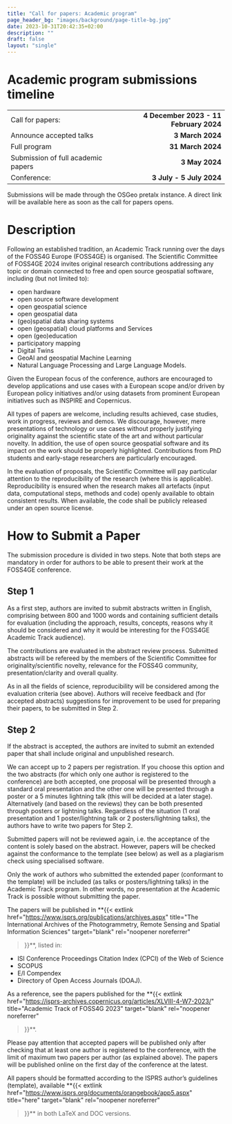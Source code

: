 ```yaml
---
title: "Call for papers: Academic program"
page_header_bg: "images/background/page-title-bg.jpg"
date: 2023-10-31T20:42:35+02:00
description: ""
draft: false
layout: "single"
---
```


# Academic program submissions timeline
|   |   |
|:--|-------:|
| Call for papers: | **4 December 2023 - 11 February 2024** |
| Announce accepted talks | **3 March 2024** |
| Full program | **31 March 2024** |
| Submission of full academic papers | **3 May 2024** |
| Conference: | **3 July - 5 July 2024** |

Submissions will be made through the OSGeo pretalx instance. A direct
link will be available here as soon as the call for papers opens.

# Description
Following an established tradition, an Academic Track running over the days of
the FOSS4G Europe (FOSS4GE) is organised. The Scientific Committee of
FOSS4GE 2024 invites original research contributions addressing any topic or
domain connected to free and open source geospatial software, including (but not
limited to):
- open hardware
- open source software development
- open geospatial science
- open geospatial data
- (geo)spatial data sharing systems
- open (geospatial) cloud platforms and Services
- open (geo)education
- participatory mapping
- Digital Twins
- GeoAI and geospatial Machine Learning
- Natural Language Processing and Large Language Models.

Given the European focus of the conference, authors are encouraged to develop
applications and use cases with a European scope and/or driven by European
policy initiatives and/or using datasets from prominent European initiatives
such as INSPIRE and Copernicus.

All types of papers are welcome, including results achieved, case studies,
work in progress, reviews and demos. We discourage, however, mere presentations
of technology or use cases without properly justifying originality against the
scientific state of the art and without particular novelty. In addition, the
use of open source geospatial software and its impact on the work should be
properly highlighted. Contributions from PhD students and early-stage researchers
are particularly encouraged.

In the evaluation of proposals, the Scientific Committee will pay particular
attention to the reproducibility of the research (where this is applicable).
Reproducibility is ensured when the research makes all artefacts (input data,
computational steps, methods and code) openly available to obtain consistent
results. When available, the code shall be publicly released under an open
source license.

# How to Submit a Paper
The submission procedure is divided in two steps. Note that both steps are
mandatory in order for authors to be able to present their work at the
FOSS4GE conference.

## Step 1
As a first step, authors are invited to submit abstracts written in English,
comprising between 800 and 1000 words and containing sufficient details for
evaluation (including the approach, results, concepts, reasons why it should be
considered and why it would be interesting for the FOSS4GE Academic Track
audience).

The contributions are evaluated in the abstract review process. Submitted
abstracts will be refereed by the members of the Scientific Committee for
originality/scientific novelty, relevance for the FOSS4G community,
presentation/clarity and overall quality.

As in all the fields of science, reproducibility will be considered among the
evaluation criteria (see above). Authors will receive feedback and
(for accepted abstracts) suggestions for improvement to be used for preparing
their papers, to be submitted in Step 2.

## Step 2
If the abstract is accepted, the authors are invited to submit an extended
paper that shall include original and unpublished research.

We can accept up to 2 papers per registration. If you choose this option and
the two abstracts (for which only one author is registered to the conference)
are both accepted, one proposal will be presented through a standard oral
presentation and the other one will be presented through a poster or a 5
minutes lightning talk (this will be decided at a later stage). Alternatively
(and based on the reviews) they can be both presented through posters or
lightning talks. Regardless of the situation (1 oral presentation and 1
poster/lightning talk or 2 posters/lightning talks), the authors have to write
two papers for Step 2.

Submitted papers will not be reviewed again, i.e. the acceptance of the content
is solely based on the abstract. However, papers will be checked against the
conformance to the template (see below) as well as a plagiarism check using
specialised software.

Only the work of authors who submitted the extended paper (conformant to the
template) will be included (as talks or posters/lightning talks) in the
Academic Track program. In other words, no presentation at the Academic Track
is possible without submitting the paper.

The papers will be published in
**{{<
    extlink href="https://www.isprs.org/publications/archives.aspx"
    title="The International Archives of the Photogrammetry, Remote Sensing and Spatial Information Sciences"
    target="blank" rel="noopener noreferrer"
>}}**, listed in:
- ISI Conference Proceedings Citation Index (CPCI) of the Web of Science
- SCOPUS
- E/I Compendex
- Directory of Open Access Journals (DOAJ).

As a reference, see the papers published for the
**{{<
    extlink href="https://isprs-archives.copernicus.org/articles/XLVIII-4-W7-2023/"
    title="Academic Track of FOSS4G 2023"
    target="blank" rel="noopener noreferrer"
>}}**.

Please pay attention that accepted papers will be published only after checking
that at least one author is registered to the conference, with the limit of
maximum two papers per author (as explained above). The papers will be
published online on the first day of the conference at the latest.

All papers should be formatted according to the ISPRS author’s guidelines
(template), available
**{{<
    extlink href="https://www.isprs.org/documents/orangebook/app5.aspx"
    title="here"
    target="blank" rel="noopener noreferrer"
>}}** in both LaTeX and DOC versions.
